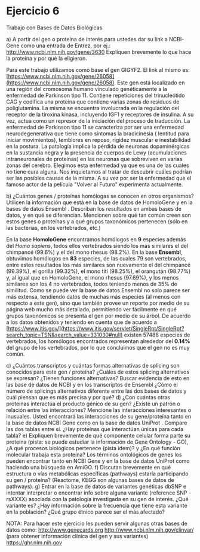 # Ejercicio 6

Trabajo con Bases de Datos Biológicas.

a) A partir del gen o proteína de interés para ustedes dar su link a NCBI-Gene como una entrada de Entrez, por ej.: http://www.ncbi.nlm.nih.gov/gene/3630
Expliquen brevemente lo que hace la proteína y por qué la eligieron.

Para este trabajo utilizamos como base el gen GIGYF2. El link al mismo es: [https://www.ncbi.nlm.nih.gov/gene/26058](https://www.ncbi.nlm.nih.gov/gene/26058). 
Este gen está localizado en una región del cromosoma humano vinculado genéticamente a la enfermedad de Parkinson tipo 11. 
Contiene repeticiones del trinucleótido CAG y codifica una proteina que contiene varias zonas de residuos de poliglutamina. La misma se encuentra involucrada en la regulación del receptor de la tiroxina kinasa, incluyendo IGF1 y receptores de insulina. A su vez, actua como un represor de la iniciación del proceso de traducción. 
La enfermedad de Parkinson tipo 11 se caracteriza por ser una enfermedad neurodegenerativa que tiene como síntomas la bradicinesia ( lentitud para iniciar movimientos), temblores en reposo, rigidez muscular e inestabilidad en la postura. La patología implica la pérdida de neuronas dopaminérgicas en la sustancia negra y la presencia de cuerpos de Lewy (acumulaciones intraneuronales de proteínas) en las neuronas que sobreviven en varias zonas del cerebro.
Elegimos esta enfermedad ya que es una de las cuales no tiene cura alguna. Nos inquietamos al tratar de descubrir cuáles podrían ser las posibles causas de la misma. A su vez por ser la enfermedad que el famoso actor de la película "Volver al Futuro" experimenta actualmente.

b)  ¿Cuántos genes / proteínas homólogas se conocen en otros organismos? Utilicen la información que está en la base de datos de HomoloGene y en la bases de datos Ensembl . Describan los resultados en ambas bases de datos, y en qué se diferencian. Mencionen sobre qué tan común creen son estos  genes o proteínas y a qué grupos taxonómicos pertenecen (sólo en las bacterias, en los vertebrados, etc.)

En la base **HomoloGene** encontramos homólogos en **9** especies además del _Homo sapiens_, todos ellos vertebrados siendo los más similares el del chimpancé (99.6%) y el del mono rhesus (98.2%). En la base **Ensembl**, obtuvimos homólogos en **83** especies, de las cuales 79 son vertebrados, entre estos resultados los más similares son nuevamente el del chimpancé (99.39%), el gorilla (99.32%), el mono tití (98.25%), el orangután (98.77%) y, al igual que en HomoloGene, el mono rhesus (97.69%), y los menos similares son los 4 no vertebrados, todos teniendo menos de 35% de similitud.
Como se puede ver la base de datos Ensembl no solo parece ser más extensa, tendiendo datos de muchas más especies (al menos con respecto a este gen), sino que también provee un reporte por medio de su página web mucho más detallado, permitiendo ver fácilmente en qué grupos taxonómicos se presenta el gen por medio de su árbol.
De acuerdo a los datos obtenidos y teniendo en cuenta que de acuerdo a [https://www.itis.gov/](https://www.itis.gov/servlet/SingleRpt/SingleRpt?search_topic=TSN&search_value=331030#null) existen 57488 especies de vertebrados, los homólogos encontrados representan alrededor del **0.14%** del grupo de los vertebrados, por lo que concluimos que el gen no es muy común.


c) ¿Cuántos transcriptos y cuántas formas alternativas de splicing son conocidos para este gen / proteína? ¿Cuáles de estos splicing alternativos se expresan? ¿Tienen funciones alternativas? Buscar evidencia de esto en las base de datos de NCBI y en los transcriptos de Ensembl  ¿Cómo el número de splicings alternativos diferente entre las dos bases de datos y cuál piensan que es más precisa y por qué?
d) ¿Con cuántas otras proteínas interactúa el producto génico de su gen? ¿Existe un patrón o relación entre las interacciones? Mencione las interacciones interesantes o inusuales. Usted encontrará las interacciones de su gene/proteína tanto en la base de datos NCBI Gene como en la base de datos UniProt . Compare las dos tablas entre sí. ¿Hay proteínas que interactúan únicas para cada tabla?
e) Expliquen brevemente de qué componente celular forma parte su proteína (pista: se puede estudiar la información de Gene Ontology - GO), ¿A qué procesos biológicos pertenece (pista idem)? y ¿En qué función molecular trabaja esta proteína? Los términos ontológicos de genes los pueden encontrar tanto en NCBI Gene y en la base de datos UniProt como haciendo una búsqueda en AmiGO.
f) Discutan brevemente en qué estructura o vías metabólicas específicas (pathways) estaría participando su gen / proteína? (Reactome, KEGG son algunas bases de datos de pathways).
g) Entrar en la base de datos de variantes genéticas dbSNP e intentar interpretar o encontrar info sobre alguna variante (reference SNP - rsXXXX) asociada con la patología investigada en su gen de interés. ¿Qué variante es? ¿Hay información sobre la frecuencia que tiene esta variante en la población? ¿Qué grupo étnico parece ser el más afectado?
 
NOTA: Para hacer este ejercicio les pueden servir algunas otras bases de datos como:
http://www.genecards.org
http://www.ncbi.nlm.nih.gov/clinvar/   (para obtener información clínica del gen y sus variantes)
https://ghr.nlm.nih.gov
